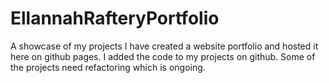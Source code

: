 # EllannahRafteryPortfolio
A showcase of my projects
I have created a website portfolio and hosted it here on github pages.
I added the code to my projects on github.
Some of the projects need refactoring which is ongoing.
